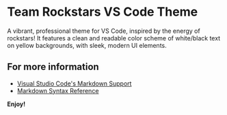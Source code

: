 # Team Rockstars VS Code Theme

A vibrant, professional theme for VS Code, inspired by the energy of rockstars! It features a clean and readable color scheme of white/black text on yellow backgrounds, with sleek, modern UI elements.

## For more information

* [Visual Studio Code's Markdown Support](http://code.visualstudio.com/docs/languages/markdown)
* [Markdown Syntax Reference](https://help.github.com/articles/markdown-basics/)

**Enjoy!**
